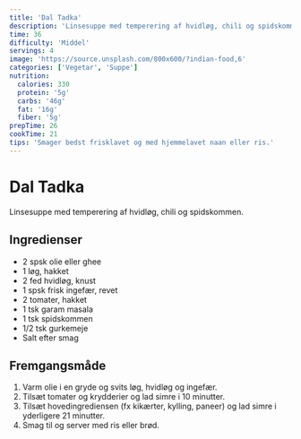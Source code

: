 ```yaml
---
title: 'Dal Tadka'
description: 'Linsesuppe med temperering af hvidløg, chili og spidskommen.'
time: 36
difficulty: 'Middel'
servings: 4
image: 'https://source.unsplash.com/800x600/?indian-food,6'
categories: ['Vegetar', 'Suppe']
nutrition:
  calories: 330
  protein: '5g'
  carbs: '46g'
  fat: '16g'
  fiber: '5g'
prepTime: 26
cookTime: 21
tips: 'Smager bedst frisklavet og med hjemmelavet naan eller ris.'
---
```


# Dal Tadka

Linsesuppe med temperering af hvidløg, chili og spidskommen.

## Ingredienser

- 2 spsk olie eller ghee  
- 1 løg, hakket  
- 2 fed hvidløg, knust  
- 1 spsk frisk ingefær, revet  
- 2 tomater, hakket  
- 1 tsk garam masala  
- 1 tsk spidskommen  
- 1/2 tsk gurkemeje  
- Salt efter smag

## Fremgangsmåde

1. Varm olie i en gryde og svits løg, hvidløg og ingefær.
2. Tilsæt tomater og krydderier og lad simre i 10 minutter.
3. Tilsæt hovedingrediensen (fx kikærter, kylling, paneer) og lad simre i yderligere 21 minutter.
4. Smag til og server med ris eller brød.
